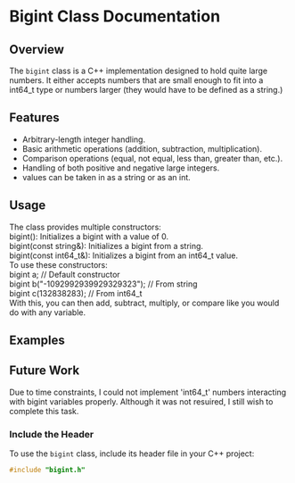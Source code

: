 # Bigint Class Documentation

## Overview
The `bigint` class is a C++ implementation designed to hold quite large numbers. It either accepts numbers that are small enough to fit into a int64_t type or numbers larger (they would have to be defined as a string.)

## Features
- Arbitrary-length integer handling.
- Basic arithmetic operations (addition, subtraction, multiplication).
- Comparison operations (equal, not equal, less than, greater than, etc.).
- Handling of both positive and negative large integers.
- values can be taken in as a string or as an int.

## Usage
The class provides multiple constructors:  
    bigint(): Initializes a bigint with a value of 0.  
    bigint(const string&): Initializes a bigint from a string.      
    bigint(const int64_t&): Initializes a bigint from an int64_t value.  
To use these constructors:  
    bigint a; // Default constructor  
    bigint b("-1092992939929329323"); // From string  
    bigint c(132838283); // From int64_t  
With this, you can then add, subtract, multiply, or compare like you would do with any variable.   

## Examples


## Future Work
Due to time constraints, I could not implement 'int64_t' numbers interacting with bigint variables properly. Although it was not resuired, I still wish to complete this task.

### Include the Header
To use the `bigint` class, include its header file in your C++ project:
```cpp
#include "bigint.h"
